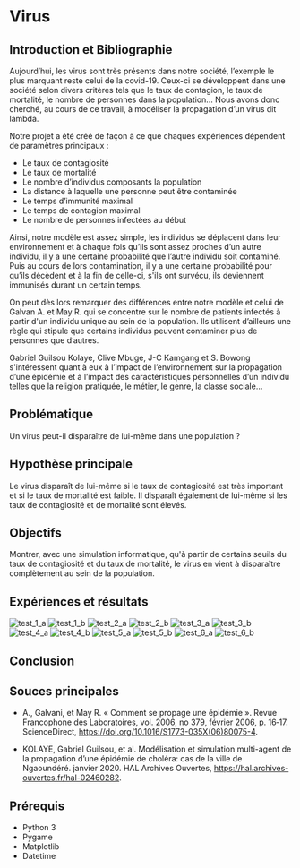 # Virus

## Introduction et Bibliographie
Aujourd’hui, les virus sont très présents dans notre société, l’exemple le plus marquant reste celui de la covid-19. Ceux-ci se développent dans une société selon divers critères tels que le taux de contagion, le taux de mortalité, le nombre de personnes dans la population…
Nous avons donc cherché, au cours de ce travail, à modéliser la propagation d’un virus dit lambda.

Notre projet a été créé de façon à ce que chaques expériences dépendent de paramètres principaux :
- Le taux de contagiosité
- Le taux de mortalité
- Le nombre d’individus composants la population
- La distance à laquelle une personne peut être contaminée
- Le temps d’immunité maximal
- Le temps de contagion maximal
- Le nombre de personnes infectées au début

Ainsi, notre modèle est assez simple, les individus se déplacent dans leur environnement et à chaque fois qu’ils sont assez proches d’un autre individu, il y a une certaine probabilité que l’autre individu soit contaminé. Puis au cours de lors contamination, il y a une certaine probabilité pour qu’ils décèdent et à la fin de celle-ci, s'ils ont survécu, ils deviennent immunisés durant un certain temps. 

On peut dès lors remarquer des différences entre notre modèle et celui de Galvan A. et May R. qui se concentre sur le nombre de patients infectés à partir d'un individu unique au sein de la population. Ils utilisent d’ailleurs une règle qui stipule que certains individus peuvent contaminer plus de personnes que d’autres.

Gabriel Guilsou Kolaye, Clive Mbuge, J-C Kamgang et S. Bowong s'intéressent quant à eux à l’impact de l’environnement sur la propagation d’une épidémie et à l’impact des caractéristiques personnelles d’un individu telles que la religion pratiquée, le métier, le genre, la classe sociale…

## Problématique
Un virus peut-il disparaître de lui-même dans une population ?

## Hypothèse principale
Le virus disparaît de lui-même si le taux de contagiosité est très important et si le taux de mortalité est faible.
Il disparaît également de lui-même si les taux de contagiosité et de mortalité sont élevés.

## Objectifs
Montrer, avec une simulation informatique, qu'à partir de certains seuils du taux de contagiosité et du taux de mortalité, le virus en vient à
disparaître complètement au sein de la population.

 
 ## Expériences et résultats
 ![test_1_a](https://user-images.githubusercontent.com/50793868/163190353-59bbb477-7b5c-4215-a285-2596c69e05eb.png) ![test_1_b](https://user-images.githubusercontent.com/50793868/163190361-6ee696f9-a411-4937-b628-3150695e18cc.png)
![test_2_a](https://user-images.githubusercontent.com/50793868/163190362-730624fe-d2b2-4f41-831c-81df1ccedd1d.png)
![test_2_b](https://user-images.githubusercontent.com/50793868/163190365-db659680-c114-46bc-aca0-fa4cc96385e0.png)
![test_3_a](https://user-images.githubusercontent.com/50793868/163190367-96ce27c0-e957-4ed5-a3e8-206af76ac38e.png)
![test_3_b](https://user-images.githubusercontent.com/50793868/163190370-c8de16e1-f201-45c9-a312-0ec37538d817.png)
![test_4_a](https://user-images.githubusercontent.com/50793868/163190375-e6e99df8-827e-433e-84a0-baa7effcd095.png)
![test_4_b](https://user-images.githubusercontent.com/50793868/163190378-52e34913-c64a-4a5b-995c-222e37b156a7.png)
![test_5_a](https://user-images.githubusercontent.com/50793868/163190382-310c1e79-52d0-4a05-8f8f-72876ee89c11.png)
![test_5_b](https://user-images.githubusercontent.com/50793868/163190388-7f87bf37-c42e-4ba0-b046-031d8d6e175a.png)
![test_6_a](https://user-images.githubusercontent.com/50793868/163190389-db7377db-8d03-441e-af90-78e5419e3d8d.png)
![test_6_b](https://user-images.githubusercontent.com/50793868/163190392-033aeaf5-b1bd-4f1b-81ad-3b8a02430389.png)

 ## Conclusion
 
 ## Souces principales
- A., Galvani, et May R. « Comment se propage une épidémie ». Revue Francophone 	des Laboratoires, vol. 2006, no 379, février 2006, p. 16‑17. ScienceDirect, 		https://doi.org/10.1016/S1773-035X(06)80075-4.

- KOLAYE, Gabriel Guilsou, et al. Modélisation et simulation multi-agent de la 		propagation d’une épidémie de choléra: cas de la ville de Ngaoundéré. janvier 		2020. HAL Archives Ouvertes, https://hal.archives-ouvertes.fr/hal-02460282. 
 
 ## Prérequis
 - Python 3
 - Pygame
 - Matplotlib
 - Datetime

